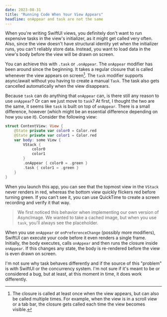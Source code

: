 ```yaml
---
date: 2023-08-31
title: "Running Code When Your View Appears"
headline: onAppear and task are not the same
---
```


When you're writing SwiftUI views, you definitely don't want to run expensive tasks in the view's initializer, as it might get called very often. Also, since the view doesn't have structural identity yet when the initializer runs, you can't reliably store data. Instead, you want to load data in the view's body before the view will be drawn on screen.

You can achieve this with `.task` or `.onAppear`. The `onAppear` modifier has been around since the beginning. It takes a regular closure that is called whenever the view appears on screen[^1]. The `task` modifier supports async/await without you having to create a manual `Task`. The task also gets cancelled automatically when the view disappears.

Because `task` can do anything that `onAppear` can, is there still any reason to use `onAppear`? Or can we just move to `task`? At first, I thought the two are the same, it seems like `task` is built on top of `onAppear`. There is a small difference, however (which might be an essential difference depending on how you use it). Consider the following view:

```swift
struct ContentView: View {
    @State private var color0 = Color.red
    @State private var color1 = Color.red
    var body: some View {
        VStack {
            color0
            color1
        }
        .onAppear { color0 = .green }
        .task { color1 = .green }
    }
}
```

When you launch this app, you can see that the topmost view in the `VStack` never renders in red, whereas the bottom view quickly flickers red before turning green. If you can't see it, you can use QuickTime to create a screen recording and verify it that way.

> We first noticed this behavior when implementing our own version of AsyncImage. We wanted to take a cached image, but when you use `task`, you'll always see the placeholder.


When you use `onAppear` or `onPreferenceChange` (possibly more modifiers), SwiftUI can execute your code before it even renders a single frame. Initially, the body executes, calls `onAppear` and then runs the closure inside `onAppear`. If this changes any state, the body is re-rendered before the view is even drawn on screen.


I'm not sure why task behaves differently and if the source of this "problem" is with SwiftUI or the concurrency system. I'm not sure if it's meant to be or considered a bug, but at least, at this moment in time, it does work differently.

[^1]: The closure is called at least once when the view appears, but can also be called multiple times. For example, when the view is in a scroll view or a tab bar, the closure gets called each time the view becomes visible.
